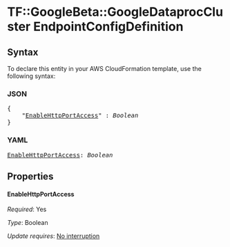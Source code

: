 # TF::GoogleBeta::GoogleDataprocCluster EndpointConfigDefinition

## Syntax

To declare this entity in your AWS CloudFormation template, use the following syntax:

### JSON

<pre>
{
    "<a href="#enablehttpportaccess" title="EnableHttpPortAccess">EnableHttpPortAccess</a>" : <i>Boolean</i>
}
</pre>

### YAML

<pre>
<a href="#enablehttpportaccess" title="EnableHttpPortAccess">EnableHttpPortAccess</a>: <i>Boolean</i>
</pre>

## Properties

#### EnableHttpPortAccess

_Required_: Yes

_Type_: Boolean

_Update requires_: [No interruption](https://docs.aws.amazon.com/AWSCloudFormation/latest/UserGuide/using-cfn-updating-stacks-update-behaviors.html#update-no-interrupt)

